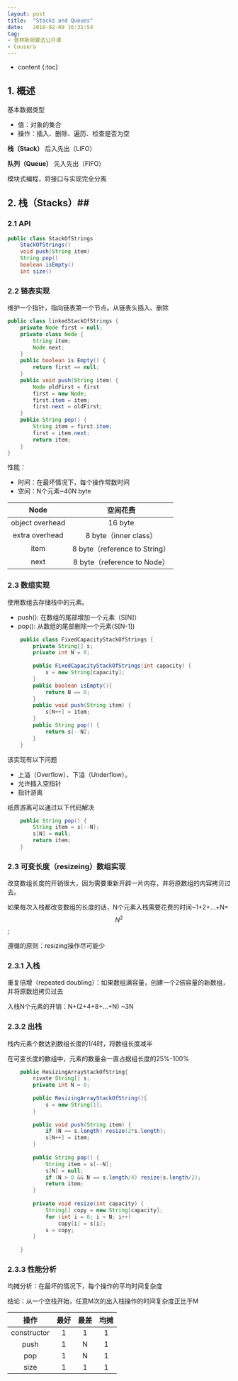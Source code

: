 ```yaml
---
layout: post
title:  "Stacks and Queues"
date:   2018-02-09 16:31:54
tag:
- 普林斯顿算法公开课
- Cousera
---
```


* content
{:toc}

## 1. 概述 ##

基本数据类型

- 值：对象的集合
- 操作：插入、删除、遍历、检查是否为空

**栈（Stack）** 后入先出（LIFO）

**队列（Queue）** 先入先出（FIFO）

模块式编程，将接口与实现完全分离

## 2. 栈（Stacks）##

### 2.1 API ###

~~~ java
public class StackOfStrings	StackOfStrings()	void push(String item)	String pop()	boolean isEmpty()	int size()
~~~

### 2.2 链表实现 ###
维护一个指针，指向链表第一个节点。从链表头插入、删除

~~~ java
public class linkedStackOfStrings {
	private Node first = null;
	private class Node {
		String item;
		Node next;
	}
	public boolean is Empty() {
		return first == null;
	}
	public void push(String item) {
		Node oldFirst = first
		first = new Node;
		first.item = item;
		first.next = oldFirst;
	}
	public String pop() {
		String item = first.item;
		first = item.next;
		return item;
	}	
}
~~~

性能：

- 时间：在最坏情况下，每个操作常数时间
- 空间：N个元素~40N byte


| Node | 空间花费 |
| :----:  | :----: |
| object overhead | 16 byte| 
| extra overhead | 8 byte（inner class）| 
| item | 8 byte（reference to String）| 
| next | 8 byte（reference to Node）| 

### 2.3 数组实现 ###
使用数组去存储栈中的元素。

- push(): 在数组的尾部增加一个元素（S[N]）
- pop(): 从数组的尾部删除一个元素(S[N-1])

~~~ java
	public class FixedCapacityStackOfStrings {
		private String[] s;
		private int N = 0;
		
		public FixedCapacityStackOfStrings(int capacity) {
			s = new String[capacity];
		}
		public boolean isEmpty(){
			return N == 0;
		}
		public void push(String item) {
			s[N++] = item;
		}
		public String pop() {
			return s[--N];
		}
	}
~~~

该实现有以下问题

- 上溢（Overflow）、下溢（Underflow）。
- 允许插入空指针
- 指针游离

纸质游离可以通过以下代码解决

~~~ java
	public String pop() {
		String item = s[--N];
		s[N] = null;
		return item;
	}
~~~

### 2.3 可变长度（resizeing）数组实现 ###

改变数组长度的开销很大，因为需要重新开辟一片内存，并将原数组的内容拷贝过去。

如果每次入栈都改变数组的长度的话，N个元素入栈需要花费的时间~1+2+...+N=$$N^2$$;

遵循的原则：resizing操作尽可能少

### 2.3.1 入栈 ###

重复倍增（repeated doubling）：如果数组满容量，创建一个2倍容量的新数组，并将原数组拷贝过去

入栈N个元素的开销：N+(2+4+8+...+N) ~3N

### 2.3.2 出栈 ###

栈内元素个数达到数组长度的1/4时，将数组长度减半

在可变长度的数组中，元素的数量会一直占据组长度的25%-100%

~~~ java
	public ResizingArrayStackOfString{
		rivate String[] s;
		private int N = 0;
		
		public ResizingArrayStackOfString(){
			s = new String[1];
		}
		
		public void push(String item) {
			if (N == s.length) resize(2*s.length);
			s[N++] = item;
		}
		
		public String pop() {
			String item = s[--N];
			s[N] = null;
			if (N > 0 && N == s.length/4) resize(s.length/2);
			return item;
		}
		
		private void resize(int capacity) {
			String[] copy = new String[capacity];
			for (int i = 0; i < N; i++)
				copy[i] = s[i];
			s = copy;
		}
		
	}
~~~

### 2.3.3 性能分析 ###

均摊分析：在最坏的情况下，每个操作的平均时间复杂度

结论：从一个空栈开始，任意M次的出入栈操作的时间复杂度正比于M

| 操作 | 最好 | 最差 | 均摊|
| :----:  | :----:   | :----:   | :----:   |
| constructor |   1 | 1 | 1|
| push |   1 | N | 1|
| pop |  1 | N | 1|
| size |  1 | 1 | 1|





